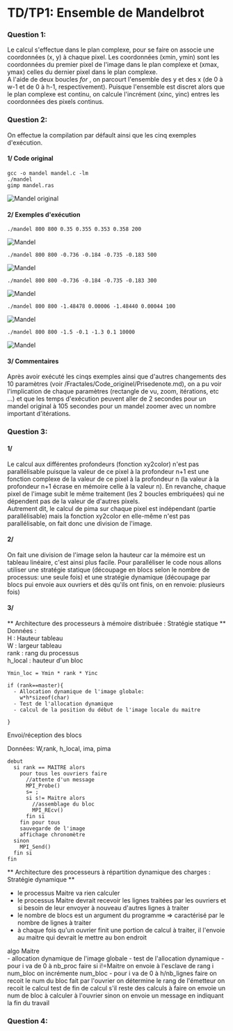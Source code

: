 # TD/TP1: Ensemble de Mandelbrot

### Question 1:
Le calcul s'effectue dans le plan complexe, pour se faire on associe une coordonnées (x, y) à chaque pixel. Les coordonnées (xmin, ymin) sont les coordonnées du premier pixel de l'image dans le plan complexe et (xmax, ymax) celles du dernier pixel dans le plan complexe.  
A l'aide de deux boucles <i> for </i>, on parcourt l'ensemble des y et des x (de 0 à w-1 et de 0 à h-1, respectivement). Puisque l'ensemble est discret alors que le plan complexe est continu, on calcule l'incrément (xinc, yinc) entres les coordonnées des pixels continus.  

### Question 2:
On effectue la compilation par défault ainsi que les cinq exemples d'exécution.
#### 1/ Code original

    gcc -o mandel mandel.c -lm  
    ./mandel
    gimp mandel.ras

![Mandel original](/Fractales/Code_originel/images/mandel_fractale_default.jpg)

#### 2/ Exemples d'exécution

    ./mandel 800 800 0.35 0.355 0.353 0.358 200

![Mandel](/Fractales/Code_originel/images/mandel_800_800_0.35_0.355_0.353_0.358_200.jpg)

    ./mandel 800 800 -0.736 -0.184 -0.735 -0.183 500

![Mandel](/Fractales/Code_originel/images/mandel_800_800_-0.736_-0.184_-0.735_-0.183_500.jpg)

    ./mandel 800 800 -0.736 -0.184 -0.735 -0.183 300

![Mandel](/Fractales/Code_originel/images/mandel_800_800_-0.736_-0.184_-0.735_-0.183_300.jpg)

    ./mandel 800 800 -1.48478 0.00006 -1.48440 0.00044 100

![Mandel](/Fractales/Code_originel/images/mandel_800_800_-1.48478_0.00006_-1.48440_0.00044_100.jpg)

    ./mandel 800 800 -1.5 -0.1 -1.3 0.1 10000

![Mandel](/Fractales/Code_originel/images/mandel_800_800_-1.5_-0.1_-1.3_0.1_10000.jpg)

#### 3/ Commentaires

Après avoir exécuté les cinqs exemples ainsi que d'autres changements des 10 paramètres (voir /Fractales/Code_originel/Prisedenote.md), on a pu voir l'implication de chaque paramètres (rectangle de vu, zoom, itérations, etc ...) et que les temps d'exécution peuvent aller de 2 secondes pour un mandel original à 105 secondes pour un mandel zoomer avec un nombre important d'itérations.

### Question 3:
#### 1/
Le calcul aux différentes profondeurs (fonction xy2color) n'est pas parallélisable puisque la valeur de ce pixel à la profondeur n+1 est une fonction complexe de la valeur de ce pixel à la profondeur n (la valeur à la profondeur n+1 écrase en mémoire celle à la valeur n). En revanche, chaque pixel de l'image subit le même traitement (les 2 boucles embriquées) qui ne dépendent pas de la valeur de d'autres pixels.  
Autrement dit, le calcul de pima sur chaque pixel est indépendant (partie parallélisable) mais la fonction xy2color en elle-même n'est pas parallélisable, on fait donc une division de l'image.

#### 2/

On fait une division de l'image selon la hauteur car la mémoire est un tableau linéaire, c'est ainsi plus facile.
Pour paralléliser le code nous allons utiliser une stratégie statique (découpage en blocs selon le nombre de processus: une seule fois) et une stratégie dynamique (découpage par blocs pui envoie aux ouvriers et dès qu'ils ont finis, on en renvoie: plusieurs fois)

#### 3/
** Architecture des processeurs à mémoire distribuée : Stratégie statique **  
Données :   
H : Hauteur tableau  
W : largeur tableau  
rank : rang du processus  
h_local : hauteur d'un bloc

    Ymin_loc = Ymin * rank * Yinc  

    if (rank==master){
      - Allocation dynamique de l'image globale:
        w*h*sizeof(char)
      - Test de l'allocation dynamique
      - calcul de la position du début de l'image locale du maitre

    }


Envoi/réception des blocs  

Données: W,rank, h_local, ima, pima

    debut
      si rank == MAITRE alors
        pour tous les ouvriers faire
          //attente d'un message
          MPI_Probe()
          s= ;
          si s!= Maitre alors
            //assemblage du bloc
            MPI_REcv()
          fin si
        fin pour tous
        sauvegarde de l'image
        affichage chronomètre
      sinon
        MPI_Send()
      fin si
    fin

** Architecture des processeurs à répartition dynamique des charges : Stratégie dynamique **

- le processus Maitre va rien calculer
- le processus Maitre devrait recevoir les lignes traitées par les ouvriers et si besoin
de leur envoyer à nouveau d'autres lignes à traiter
- le nombre de blocs est un argument du programme => caractérisé par le nombre de lignes
à traiter
- à chaque fois qu'un ouvrier finit une portion de calcul à traiter, il l'envoie au maitre qui
devrait le mettre au bon endroit

algo Maitre  
    - allocation dynamique de l'image globale
    - test de l'allocation dynamique
    - pour i va de 0 à nb_proc faire
        si i!=Maitre
          on envoie à l'esclave de rang i num_bloc
          on incrémente num_bloc
    - pour i va de 0 à h/nb_lignes faire
        on recoit le num du bloc fait par l'ouvrier
        on détermine le rang de l'émetteur
        on recoit le calcul
        test de fin de calcul
          s'il reste des calculs à faire on envoie un num de bloc à calculer à l'ouvrier
          sinon on envoie un message en indiquant la fin du travail

### Question 4:
